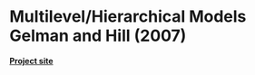 # Multilevel/Hierarchical Models Gelman and Hill (2007)

[**Project site**](https://georgewoolsey.github.io/ess575_MultilevelHierarchicalModels_GelmanHill/)
